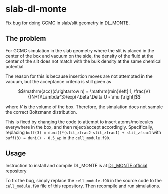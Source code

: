 # slab-dl-monte

Fix bug for doing GCMC in slab/slit geometry in DL_MONTE.

## The problem

For GCMC simulation in the slab geometry where the slit is placed in the center of the box and vacuum on the side,
the density of the fluid at the center of the slit does not match with the bulk density at the same chemical potential.

The reason for this is because insertion moves are not attempted in the vacuum, but the acceptance criteria is still given as 

```math
\mathrm{acc}(o\rightarrow n) = \mathrm{min}\left[ 1, \frac{V}{(N+1)\Lambda^3}\exp(-\beta \Delta U - \mu )\right]
```
where $V$ is the volume of the box. Therefore, the simulation does not sample the correct Boltzmann distribution. 

This is fixed by changing the code to attempt to insert atoms/molecules everywhere in the box, and then reject/accept accordingly.
Specifically, replacing 
`buff(3) = duni()*(slit_zfrac2-slit_zfrac1) + slit_zfrac1` 
with
`buff(3) = duni() - 0.5_wp`
in the `cell_module.f90`.

## Usage
Instruction to install and compile DL_MONTE is at [DL_MONTE official repository](https://gitlab.com/dl_monte/DL_MONTE-2)

To fix the bug, simply replace the `cell_module.f90` in the source code to the `cell_module.f90` file of this repository. Then recompile and run simulations.



